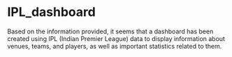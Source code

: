 # IPL_dashboard
Based on the information provided, it seems that a dashboard has been created using IPL (Indian Premier League) data to display information about venues, teams, and players, as well as important statistics related to them. 
